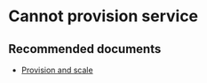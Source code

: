 <properties
    pageTitle="Cannot provision service"
    description="Cannot provision service"
    service="microsoft.apim"
    resource="apimanagement"
    authors="jeremiahwalters"
    displayOrder="7"
    selfHelpType="generic"
    supportTopicIds="32318290"
    resourceTags=""
    productPesIds="15551"
    cloudEnvironments="public"
/>

# Cannot provision service

## **Recommended documents**
* [Provision and scale](https://docs.microsoft.com/en-us/azure/api-management/upgrade-and-scale) 
	
